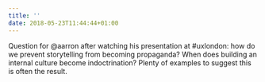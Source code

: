 ```yaml
---
title: ''
date: 2018-05-23T11:44:44+01:00
---
```

Question for @aarron after watching his presentation at #uxlondon: how do we prevent storytelling from becoming propaganda? When does building an internal culture become indoctrination? Plenty of examples to suggest this is often the result.
